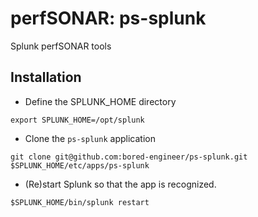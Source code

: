 # perfSONAR: ps-splunk
Splunk perfSONAR tools

## Installation
* Define the SPLUNK_HOME directory
```shell
export SPLUNK_HOME=/opt/splunk
```
* Clone the `ps-splunk` application
```shell
git clone git@github.com:bored-engineer/ps-splunk.git $SPLUNK_HOME/etc/apps/ps-splunk
```
* (Re)start Splunk so that the app is recognized.
```shell
$SPLUNK_HOME/bin/splunk restart
```

